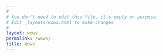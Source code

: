 ```yaml
---
#
# You don't need to edit this file, it's empty on purpose.
# Edit _layouts/wows.html to make changes
#
layout: wows
permalink: /wows/
title: Wows
---
```

